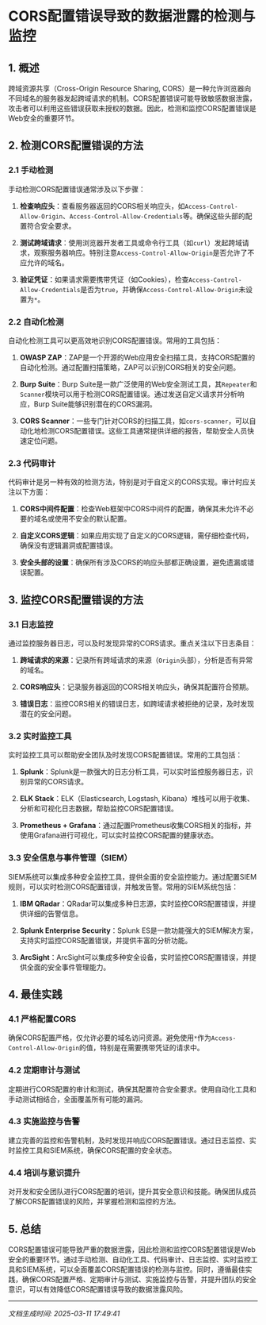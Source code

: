 # CORS配置错误导致的数据泄露的检测与监控

## 1. 概述

跨域资源共享（Cross-Origin Resource Sharing, CORS）是一种允许浏览器向不同域名的服务器发起跨域请求的机制。CORS配置错误可能导致敏感数据泄露，攻击者可以利用这些错误获取未授权的数据。因此，检测和监控CORS配置错误是Web安全的重要环节。

## 2. 检测CORS配置错误的方法

### 2.1 手动检测

手动检测CORS配置错误通常涉及以下步骤：

1. **检查响应头**：查看服务器返回的CORS相关响应头，如`Access-Control-Allow-Origin`、`Access-Control-Allow-Credentials`等。确保这些头部的配置符合安全要求。
   
2. **测试跨域请求**：使用浏览器开发者工具或命令行工具（如`curl`）发起跨域请求，观察服务器响应。特别注意`Access-Control-Allow-Origin`是否允许了不应允许的域名。

3. **验证凭证**：如果请求需要携带凭证（如Cookies），检查`Access-Control-Allow-Credentials`是否为`true`，并确保`Access-Control-Allow-Origin`未设置为`*`。

### 2.2 自动化检测

自动化检测工具可以更高效地识别CORS配置错误。常用的工具包括：

1. **OWASP ZAP**：ZAP是一个开源的Web应用安全扫描工具，支持CORS配置的自动化检测。通过配置扫描策略，ZAP可以识别CORS相关的安全问题。

2. **Burp Suite**：Burp Suite是一款广泛使用的Web安全测试工具，其`Repeater`和`Scanner`模块可以用于检测CORS配置错误。通过发送自定义请求并分析响应，Burp Suite能够识别潜在的CORS漏洞。

3. **CORS Scanner**：一些专门针对CORS的扫描工具，如`cors-scanner`，可以自动化地检测CORS配置错误。这些工具通常提供详细的报告，帮助安全人员快速定位问题。

### 2.3 代码审计

代码审计是另一种有效的检测方法，特别是对于自定义的CORS实现。审计时应关注以下方面：

1. **CORS中间件配置**：检查Web框架中CORS中间件的配置，确保其未允许不必要的域名或使用不安全的默认配置。

2. **自定义CORS逻辑**：如果应用实现了自定义的CORS逻辑，需仔细检查代码，确保没有逻辑漏洞或配置错误。

3. **安全头部的设置**：确保所有涉及CORS的响应头部都正确设置，避免遗漏或错误配置。

## 3. 监控CORS配置错误的方法

### 3.1 日志监控

通过监控服务器日志，可以及时发现异常的CORS请求。重点关注以下日志条目：

1. **跨域请求的来源**：记录所有跨域请求的来源（`Origin`头部），分析是否有异常的域名。

2. **CORS响应头**：记录服务器返回的CORS相关响应头，确保其配置符合预期。

3. **错误日志**：监控CORS相关的错误日志，如跨域请求被拒绝的记录，及时发现潜在的安全问题。

### 3.2 实时监控工具

实时监控工具可以帮助安全团队及时发现CORS配置错误。常用的工具包括：

1. **Splunk**：Splunk是一款强大的日志分析工具，可以实时监控服务器日志，识别异常的CORS请求。

2. **ELK Stack**：ELK（Elasticsearch, Logstash, Kibana）堆栈可以用于收集、分析和可视化日志数据，帮助监控CORS配置错误。

3. **Prometheus + Grafana**：通过配置Prometheus收集CORS相关的指标，并使用Grafana进行可视化，可以实时监控CORS配置的健康状态。

### 3.3 安全信息与事件管理（SIEM）

SIEM系统可以集成多种安全监控工具，提供全面的安全监控能力。通过配置SIEM规则，可以实时检测CORS配置错误，并触发告警。常用的SIEM系统包括：

1. **IBM QRadar**：QRadar可以集成多种日志源，实时监控CORS配置错误，并提供详细的告警信息。

2. **Splunk Enterprise Security**：Splunk ES是一款功能强大的SIEM解决方案，支持实时监控CORS配置错误，并提供丰富的分析功能。

3. **ArcSight**：ArcSight可以集成多种安全设备，实时监控CORS配置错误，并提供全面的安全事件管理能力。

## 4. 最佳实践

### 4.1 严格配置CORS

确保CORS配置严格，仅允许必要的域名访问资源。避免使用`*`作为`Access-Control-Allow-Origin`的值，特别是在需要携带凭证的请求中。

### 4.2 定期审计与测试

定期进行CORS配置的审计和测试，确保其配置符合安全要求。使用自动化工具和手动测试相结合，全面覆盖所有可能的漏洞。

### 4.3 实施监控与告警

建立完善的监控和告警机制，及时发现并响应CORS配置错误。通过日志监控、实时监控工具和SIEM系统，确保CORS配置的安全状态。

### 4.4 培训与意识提升

对开发和安全团队进行CORS配置的培训，提升其安全意识和技能。确保团队成员了解CORS配置错误的风险，并掌握检测和监控的方法。

## 5. 总结

CORS配置错误可能导致严重的数据泄露，因此检测和监控CORS配置错误是Web安全的重要环节。通过手动检测、自动化工具、代码审计、日志监控、实时监控工具和SIEM系统，可以全面覆盖CORS配置错误的检测与监控。同时，遵循最佳实践，确保CORS配置严格、定期审计与测试、实施监控与告警，并提升团队的安全意识，可以有效降低CORS配置错误导致的数据泄露风险。

---

*文档生成时间: 2025-03-11 17:49:41*
